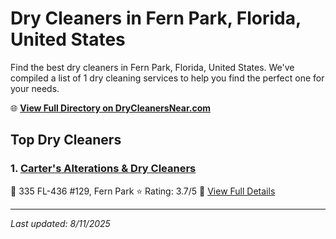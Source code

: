 # Dry Cleaners in Fern Park, Florida, United States

Find the best dry cleaners in Fern Park, Florida, United States. We've compiled a list of 1 dry cleaning services to help you find the perfect one for your needs.

🌐 **[View Full Directory on DryCleanersNear.com](https://drycleanersnear.com/city/US/Florida/Fern%20Park)**

## Top Dry Cleaners

### 1. [Carter's Alterations & Dry Cleaners](https://drycleanersnear.com/dryCleaner/688588d1aef64230e206b37c/carter-s-alterations-dry-cleaners)
📍 335 FL-436 #129, Fern Park
⭐ Rating: 3.7/5
🔗 [View Full Details](https://drycleanersnear.com/dryCleaner/688588d1aef64230e206b37c/carter-s-alterations-dry-cleaners)


---

*Last updated: 8/11/2025*
